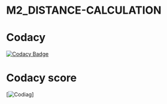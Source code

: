 # M2_DISTANCE-CALCULATION

# Codacy

[![Codacy Badge](https://app.codacy.com/project/badge/Grade/c02f5df9c30e4da783ecdd952d950d27)](https://www.codacy.com/gh/sakthiraambalasundaram/M2_DISTANCE_METER/dashboard?utm_source=github.com&amp;utm_medium=referral&amp;utm_content=sakthiraambalasundaram/M2_DISTANCE_METER&amp;utm_campaign=Badge_Grade)

# Codacy score

[![Codiag](https://user-images.githubusercontent.com/65847751/164722590-9d0e2d70-64d0-4139-b921-a99ed4ad4796.svg)]
